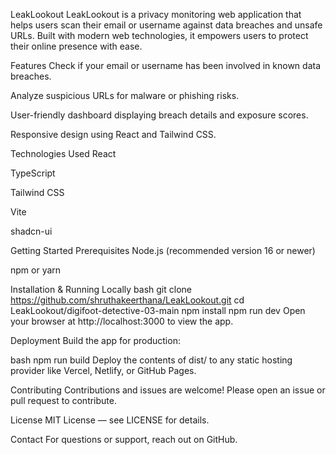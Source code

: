 LeakLookout
LeakLookout is a privacy monitoring web application that helps users scan their email or username against data breaches and unsafe URLs. Built with modern web technologies, it empowers users to protect their online presence with ease.

Features
Check if your email or username has been involved in known data breaches.

Analyze suspicious URLs for malware or phishing risks.

User-friendly dashboard displaying breach details and exposure scores.

Responsive design using React and Tailwind CSS.

Technologies Used
React

TypeScript

Tailwind CSS

Vite

shadcn-ui

Getting Started
Prerequisites
Node.js (recommended version 16 or newer)

npm or yarn

Installation & Running Locally
bash
git clone https://github.com/shruthakeerthana/LeakLookout.git
cd LeakLookout/digifoot-detective-03-main
npm install
npm run dev
Open your browser at http://localhost:3000 to view the app.

Deployment
Build the app for production:

bash
npm run build
Deploy the contents of dist/ to any static hosting provider like Vercel, Netlify, or GitHub Pages.

Contributing
Contributions and issues are welcome! Please open an issue or pull request to contribute.

License
MIT License — see LICENSE for details.

Contact
For questions or support, reach out on GitHub.

